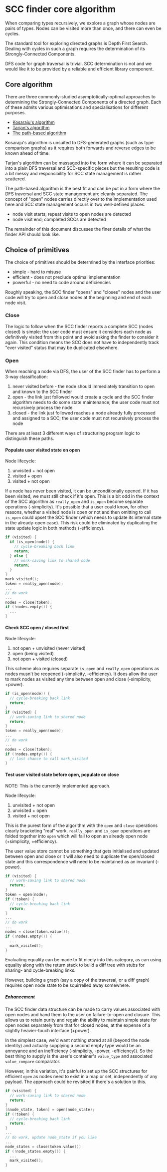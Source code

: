 # SCC finder core algorithm

When comparing types recursively, we explore a graph whose nodes are pairs of
types. Nodes can be visited more than once, and there can even be cycles.

The standard tool for exploring directed graphs is Depth First Search. Dealing
with cycles in such a graph requires the determination of its Strongly-Connected
Components.

DFS code for graph traversal is trivial. SCC determination is not and we would
like it to be provided by a reliable and efficient library component.

## Core algorithm

There are three commonly-studied asymptotically-optimal approaches to
determining the Strongly-Connected Components of a directed graph. Each of these
admits various optimisations and specialisations for different purposes.

* [Kosaraju's algorithm](https://en.wikipedia.org/wiki/Kosaraju%27s_algorithm)
* [Tarjan's
  algorithm](https://en.wikipedia.org/wiki/Tarjan%27s_strongly_connected_components_algorithm)
* [The path-based
  algorithm](https://en.wikipedia.org/wiki/Path-based_strong_component_algorithm)

Kosaraju's algorithm is unsuited to DFS-generated graphs (such as type
comparison graphs) as it requires both forwards and reverse edges to be known
ahead of time.

Tarjan's algorithm can be massaged into the form where it can be separated into
a plain DFS traversal and SCC-specific pieces but the resulting code is a bit
messy and responsibility for SCC state management is rather scattered.

The path-based algorithm is the best fit and can be put in a form where the DFS
traversal and SCC state management are cleanly separated. The concept of "open"
nodes carries directly over to the implementation used here and SCC state
management occurs in two well-defined places.

*   node visit starts; repeat visits to open nodes are detected
*   node visit end; completed SCCs are detected

The remainder of this document discusses the finer details of what the finder
API should look like.

## Choice of primitives

The choice of primitives should be determined by the interface priorities:

*   simple - hard to misuse
*   efficient - does not preclude optimal implementation
*   powerful - no need to code around deficiencies

Roughly speaking, the SCC finder "opens" and "closes" nodes and the user code
will try to open and close nodes at the beginning and end of each node visit.

### Close

The logic to follow when the SCC finder reports a complete SCC (nodes closed) is
simple: the user code must ensure it considers each node as definitively visited
from this point and avoid asking the finder to consider it again. This condition
means the SCC does not have to independently track "ever visited" status that
may be duplicated elsewhere.

### Open

When reaching a node via DFS, the user of the SCC finder has to perform a 3-way
classification:

1.  never visited before - the node should immediately transition to open and
    known to the SCC finder
1.  open - the link just followed would create a cycle and the SCC finder
    algorithm needs to do some state maintenance; the user code must not
    recursively process the node
1.  closed - the link just followed reaches a node already fully processed and
    assigned to a SCC; the user code must not recursively process the node

There are at least 3 different ways of structuring program logic to distinguish
these paths.

#### Populate user visited state on open

Node lifecycle:

1. unvisited + not open
1. visited + open
1. visited + not open

If a node has never been visited, it can be unconditionally opened. If it has
been visited, we must still check if it's open. This is a bit odd in the context
of the SCC algorithm as `really_open` and `is_open` become separate operations
(-simplicity). It's possible that a user could know, for other reasons, whether
a visited node is open or not and then omitting to call `is_open` could upset
the SCC finder (which needs to update its internal state in the already-open
case). This risk could be eliminated by duplicating the state update logic in
both methods (-efficiency).

```c++
if (visited) {
  if (is_open(node)) {
    // cycle-breaking back link
    return;
  } else {
    // work-saving link to shared node
    return;
  }
}
mark_visited();
token = really_open(node);
...
// do work
...
nodes = close(token);
if (!nodes.empty()) {
  ...
}
```

#### Check SCC open / closed first

Node lifecycle:

1. not open + unvisited (never visited)
1. open (being visited)
1. not open + visited (closed)

This scheme also requires separate `is_open` and `really_open` operations as
nodes musn't be reopened (-simplicity, -efficiency). It does allow the user to
mark nodes as visited any time between open and close (-simplicity, +power).

```c++
if (is_open(node)) {
  // cycle-breaking back link
  return;
}
if (visited) {
  // work-saving link to shared node
  return;
}
token = really_open(node);
...
// do work
...
nodes = close(token);
if (!nodes.empty()) {
  // last chance to call mark_visited
}
```

#### Test user visited state before open, populate on close

NOTE: This is the currently implemented approach.

Node lifecycle:

1. unvisited + not open
1. unvisited + open
1. visited + not open

This is the purest form of the algorithm with the `open` and `close` operations
clearly bracketing "real" work. `really_open` and `is_open` operations are
folded together into `open` which will fail to open an already open node
(+simplicity, +efficiency).

The user value store cannot be something that gets initialised and updated
between open and close or it will also need to duplicate the open/closed state
and this correspondence will need to be maintained as an invariant (-power).

```c++
if (visited) {
  // work-saving link to shared node
  return;
}
token = open(node);
if (!token) {
  // cycle-breaking back link
  return;
}
...
// do work
...
nodes = close(token.value());
if (!nodes.empty()) {
  ...
  mark_visited();
}
```

Evaluating equality can be made to fit nicely into this category, as can using
equality along with the return stack to build a diff tree with stubs for
sharing- and cycle-breaking links.

However, building a graph (say a copy of the traversal, or a diff graph)
requires open node state to be squirrelled away somewhere.

##### Enhancement

The SCC finder data structure can be made to carry values associated with open
nodes and hand them to the user on failure-to-open and closure. This allows us
to retain purity and regain the ability to maintain simple state for open nodes
separately from that for closed nodes, at the expense of a slightly
heavier-touch interface (+power).

In the simplest case, we'd want nothing stored at all (beyond the node identity)
and actually supplying a second empty type would be an annoyance and an
inefficiency (-simplicity, -power, -efficiency)). So the best thing to supply is
the user's container's `value_type` and associated `value_compare` comparator.

However, in this variation, it's painful to set up the SCC structures for
efficient `open` as nodes need to exist in a map or set, independently of any
payload. The approach could be revisited if there's a solution to this.

```c++
if (visited) {
  // work-saving link to shared node
  return;
}
[&node_state, token] = open(node_state);
if (!token) {
  // cycle-breaking back link
  return;
}
...
// do work, update node_state if you like
...
node_states = close(token.value())
if (!node_states.empty()) {
  ...
  mark_visited();
}
```
